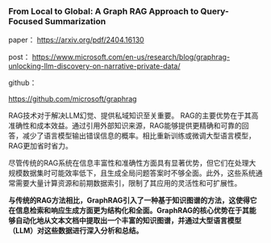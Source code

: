 ### From Local to Global: A Graph RAG Approach to Query-Focused Summarization

paper： https://arxiv.org/pdf/2404.16130

post： https://www.microsoft.com/en-us/research/blog/graphrag-unlocking-llm-discovery-on-narrative-private-data/

github： 

https://github.com/microsoft/graphrag



RAG技术对于解决LLM幻觉、提供私域知识至关重要。 RAG的主要优势在于其高准确性和成本效益。通过引用外部知识来源，RAG能够提供更精确和可靠的回答，减少了语言模型输出错误信息的概率。相比重新训练或微调大型语言模型，RAG更加省时省力。 



尽管传统的RAG系统在信息丰富性和准确性方面具有显著优势，但它们在处理大规模数据集时可能效率低下，且生成全局问题答案时不够全面。此外，这些系统通常需要大量计算资源和前期数据索引，限制了其应用的灵活性和可扩展性。



**与传统的RAG方法相比，GraphRAG引入了一种基于知识图谱的方法，这使得它在信息检索和响应生成方面更为结构化和全面。GraphRAG的核心优势在于其能够自动化地从文本文档中提取出一个丰富的知识图谱，并通过大型语言模型（LLM）对这些数据进行深入分析和总结。**